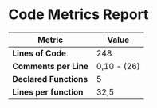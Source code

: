 # Code Metrics Report

| Metric                          | Value       |
|---------------------------------|-------------|
| **Lines of Code**               | 248         |
| **Comments per Line**           | 0,10 - (26) |
| **Declared Functions**          | 5           |
| **Lines per function**          | 32,5        |


